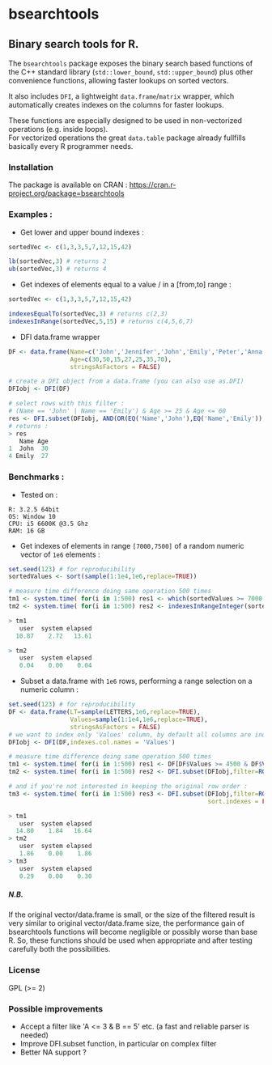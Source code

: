 # bsearchtools
## Binary search tools for R.

The `bsearchtools` package exposes the binary search based functions of the C++ standard library 
(`std::lower_bound`, `std::upper_bound`) plus other convenience functions, allowing faster lookups on sorted vectors.

It also includes `DFI`, a lightweight `data.frame`/`matrix` wrapper, which automatically creates indexes on the 
columns for faster lookups.

These functions are especially designed to be used in non-vectorized operations (e.g. inside loops).  
For vectorized operations the great `data.table` package already fullfills basically every R programmer needs.

### Installation

The package is available on CRAN : https://cran.r-project.org/package=bsearchtools

### Examples : 

- Get lower and upper bound indexes :

```R
sortedVec <- c(1,3,3,5,7,12,15,42)

lb(sortedVec,3) # returns 2
ub(sortedVec,3) # returns 4
```

- Get indexes of elements equal to a value / in a [from,to] range :

```R
sortedVec <- c(1,3,3,5,7,12,15,42)

indexesEqualTo(sortedVec,3) # returns c(2,3)
indexesInRange(sortedVec,5,15) # returns c(4,5,6,7)

```

- DFI data.frame wrapper

```R
DF <- data.frame(Name=c('John','Jennifer','John','Emily','Peter','Anna','Emily'), 
                 Age=c(30,50,15,27,25,35,70),
                 stringsAsFactors = FALSE)

# create a DFI object from a data.frame (you can also use as.DFI)
DFIobj <- DFI(DF)

# select rows with this filter : 
# (Name == 'John' | Name == 'Emily') & Age >= 25 & Age <= 60
res <- DFI.subset(DFIobj, AND(OR(EQ('Name','John'),EQ('Name','Emily')),RG('Age',25,60)))
# returns :
> res
   Name Age
1  John  30
4 Emily  27

```

### Benchmarks :


- Tested on :
```
R: 3.2.5 64bit   
OS: Window 10  
CPU: i5 6600K @3.5 Ghz  
RAM: 16 GB
```

- Get indexes of elements in range `[7000,7500]` of a random numeric vector of
  `1e6` elements :
  
```R
set.seed(123) # for reproducibility
sortedValues <- sort(sample(1:1e4,1e6,replace=TRUE))

# measure time difference doing same operation 500 times
tm1 <- system.time( for(i in 1:500) res1 <- which(sortedValues >= 7000 & sortedValues <= 7500))
tm2 <- system.time( for(i in 1:500) res2 <- indexesInRangeInteger(sortedValues,7000,7500))

> tm1
   user  system elapsed 
  10.87    2.72   13.61 

> tm2
   user  system elapsed 
   0.04    0.00    0.04


```


- Subset a data.frame with `1e6` rows, performing a range selection on a numeric column :

```R
set.seed(123) # for reproducibility
DF <- data.frame(LT=sample(LETTERS,1e6,replace=TRUE),
                 Values=sample(1:1e4,1e6,replace=TRUE),
                 stringsAsFactors = FALSE)
# we want to index only 'Values' column, by default all columns are indexed
DFIobj <- DFI(DF,indexes.col.names = 'Values') 

# measure time difference doing same operation 500 times
tm1 <- system.time( for(i in 1:500) res1 <- DF[DF$Values >= 4500 & DF$Values <= 5000, 'LT' ] )
tm2 <- system.time( for(i in 1:500) res2 <- DFI.subset(DFIobj,filter=RG('Values',4500,5000),colFilter='LT') )

# and if you're not interested in keeping the original row order : 
tm3 <- system.time( for(i in 1:500) res3 <- DFI.subset(DFIobj,filter=RG('Values',4500,5000),colFilter='LT', 
                                                       sort.indexes = FALSE) )

> tm1
   user  system elapsed 
  14.80    1.84   16.64 
> tm2
   user  system elapsed 
   1.86    0.00    1.86 
> tm3
   user  system elapsed 
   0.29    0.00    0.30

```

##### N.B.  
If the original vector/data.frame is small, or the size of the filtered result is very similar to original vector/data.frame size, 
the performance gain of bsearchtools functions will become negligible or possibly worse than base R. So, these functions should be used when appropriate and after testing carefully both the possibilities.


### License

GPL (>= 2)

### Possible improvements

- Accept a filter like 'A <= 3 & B == 5' etc. (a fast and reliable parser is needed)
- Improve DFI.subset function, in particular on complex filter
- Better NA support ?







